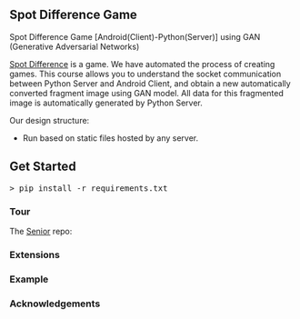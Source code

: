 ## Spot Difference Game
Spot Difference Game [Android(Client)-Python(Server)] using GAN (Generative Adversarial Networks)


<a href="https://github.com/HaloKim/senier">Spot Difference</a> is a game.
We have automated the process of creating games.
This course allows you to understand the socket communication between Python Server and Android Client, and obtain a new automatically converted fragment image using GAN model.
All data for this fragmented image is automatically generated by Python Server.

Our design structure:

* Run based on static files hosted by any server. 

## Get Started

<pre>
> pip install -r requirements.txt
</pre>


### Tour

The <a href="https://github.com/HaloKim/senier">Senior</a> repo:


### Extensions


### Example


### Acknowledgements


